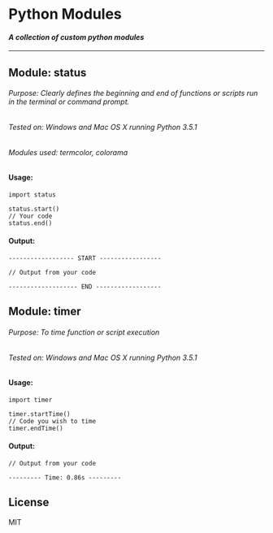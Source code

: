 # Python Modules
#### _A collection of custom python modules_

---

## Module: status
###### Purpose: Clearly defines the beginning and end of functions or scripts run in the terminal or command prompt.
###### Tested on: Windows and Mac OS X running Python 3.5.1
###### Modules used: termcolor, colorama

#### Usage:
    import status
    
    status.start()
    // Your code
    status.end()
#### Output:
    ------------------ START -----------------
     
    // Output from your code
     
    ------------------- END ------------------



## Module: timer
###### Purpose: To time function or script execution
###### Tested on: Windows and Mac OS X running Python 3.5.1

#### Usage:
    import timer
    
    timer.startTime()
    // Code you wish to time
    timer.endTime()
#### Output:
    // Output from your code
     
    --------- Time: 0.86s ---------



## License
MIT
